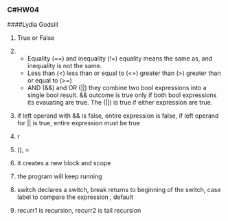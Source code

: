 ### C#HW04
####Lydia Godsill	

1. True or False

2. * Equality (==) and inequality (*!*=) equality means the same as, and inequality is not the same. 
	* Less than (<) less than or equal to (<=) greater than (>) greater than or equal to (>=)
	* AND (&&) and OR (||) they combine two bool expressions into a single bool result. && outcome is true only if both bool expressions its evauating are true. The (||) is true if either expression are true.

3. if left operand with && is false, entire expression is false, if left operand for || is true, entire expression must be true

4. r

5. (), =

6. it creates a new block and scope

7. the program will keep running 

8. switch declares a switch, break returns to beginning of the switch, case label to compare the expression    ,  default

9. recurr1 is recursion, recurr2 is tail recursion

